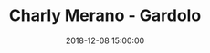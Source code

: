 ---
title: Charly Merano - Gardolo
date: 2018-12-08 15:00:00
squadra-a: Bc Gardolo
punteggio-a: 
squadra-b: Charly Merano
punteggio-b: 
partite/squadra: under-16-18-19
luogo: PALESTRA SEGANTINI
categoria: under 16
---